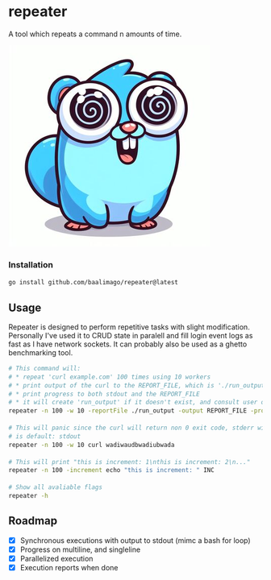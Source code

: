 # repeater
A tool which repeats a command n amounts of time.

![repeatoopher](./img/repeatoopher.jpg)

### Installation
```bash
go install github.com/baalimago/repeater@latest
```

## Usage
Repeater is designed to perform repetitive tasks with slight modification.
Personally I've used it to CRUD state in paralell and fill login event logs as fast as I have network sockets.
It can probably also be used as a ghetto benchmarking tool.

```bash
# This command will:
# * repeat 'curl example.com' 100 times using 10 workers
# * print output of the curl to the REPORT_FILE, which is './run_output'
# * print progress to both stdout and the REPORT_FILE 
# * it will create 'run_output' if it doesn't exist, and consult user on file conflict
repeater -n 100 -w 10 -reportFile ./run_output -output REPORT_FILE -progress BOTH curl example.com

# This will panic since the curl will return non 0 exit code, stderr will be written to -output, which
# is default: stdout
repeater -n 100 -w 10 curl wadiwaudbwadiubwada

# This will print "this is increment: 1\nthis is increment: 2\n..."
repeater -n 100 -increment echo "this is increment: " INC

# Show all avaliable flags 
repeater -h
```

## Roadmap
- [x] Synchronous executions with output to stdout (mimc a bash for loop)
- [x] Progress on multiline, and singleline
- [x] Parallelized execution
- [x] Execution reports when done
